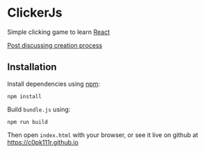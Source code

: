 # ClickerJs
Simple clicking game to learn [React](https://facebook.github.io/react/)

[Post discussing creation process](http://www.samansari.info/2015/12/relearning-web-development-by-writing.html)

## Installation
Install dependencies using [npm](https://docs.npmjs.com/getting-started/what-is-npm):

    npm install

Build `bundle.js` using:

    npm run build

Then open `index.html` with your browser, or see it live on github at https://c0pk111r.github.io
